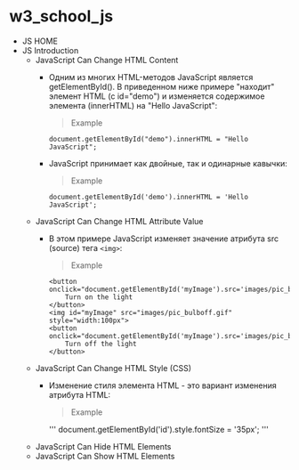 # w3_school_js

- JS HOME
- JS Introduction
    - JavaScript Can Change HTML Content
        - Одним из многих HTML-методов JavaScript является getElementById(). В
            приведенном ниже примере "находит" элемент HTML (с id="demo") и
            изменяется содержимое элемента (innerHTML) на "Hello JavaScript":
            > Example
            
            ```
            document.getElementById("demo").innerHTML = "Hello JavaScript";
            ```
        - JavaScript принимает как двойные, так и одинарные кавычки:
            > Example

            ```
            document.getElementById('demo').innerHTML = 'Hello JavaScript';
            ```
    - JavaScript Can Change HTML Attribute Value
        - В этом примере JavaScript изменяет значение атрибута src (source) тега
            `<img>`:
            > Example

            ```
            <button
            onclick="document.getElementById('myImage').src='images/pic_bulgon.gif'">
                Turn on the light
            </button>
            <img id="myImage" src="images/pic_bulboff.gif" style="width:100px">
            <button
            onclick="document.getElementById('myImage').src='images/pic_bulboff.gif'">
                Turn off the light
            </button>
            ```
    - JavaScript Can Change HTML Style (CSS)
        - Изменение стиля элемента HTML - это вариант изменения атрибута HTML:
            > Example

            '''
            document.getElementById('id').style.fontSize = '35px';
            '''
    - JavaScript Can Hide HTML Elements
    - JavaScript Can Show HTML Elements
